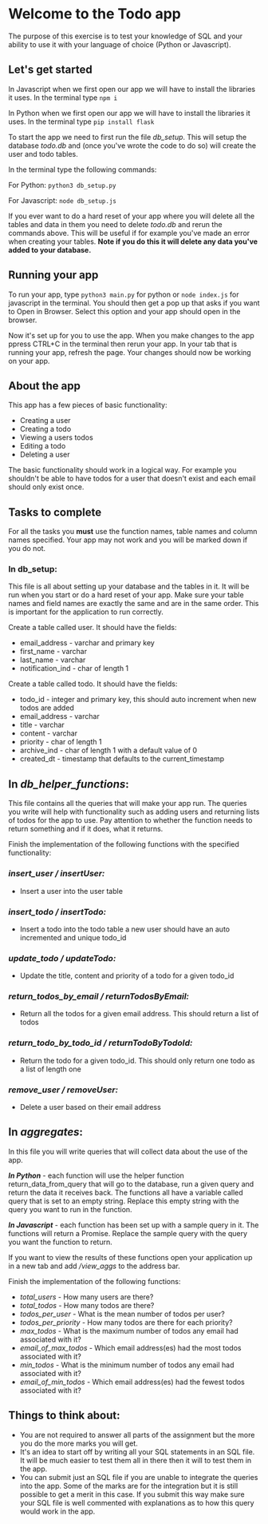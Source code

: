 # Welcome to the Todo app

The purpose of this exercise is to test your knowledge of SQL and your ability to use it with your language of choice (Python or Javascript).

## Let's get started
In Javascript when we first open our app we will have to install the libraries it uses. In the terminal type ```npm i```

In Python when we first open our app we will have to install the libraries it uses. In the terminal type ```pip install flask```

To start the app we need to first run the file _db_setup_. This will setup the database _todo.db_ and (once you've wrote the code to do so) will create the user and todo tables.

In the terminal type the following commands:

For Python:
```python3 db_setup.py```

For Javascript:
```node db_setup.js```

If you ever want to do a hard reset of your app where you will delete all the tables and data in them you need to delete _todo.db_ and rerun the commands above. This will be useful if for example you've made an error when creating your tables. **Note if you do this it will delete any data you've added to your database.**

## Running your app
To run your app, type ``` python3 main.py ``` for python or ``` node index.js ``` for javascript in the terminal. You should then get a pop up that asks if you want to Open in Browser. Select this option and your app should open in the browser.

Now it's set up for you to use the app. When you make changes to the app ppress CTRL+C in the terminal then rerun your app. In your tab that is running your app, refresh the page. Your changes should now be working on your app.

## About the app
This app has a few pieces of basic functionality:
 - Creating a user
 - Creating a todo
 - Viewing a users todos
 - Editing a todo
 - Deleting a user

The basic functionality should work in a logical way. For example you shouldn't be able to have todos for a user that doesn't exist and each email should only exist once.

## Tasks to complete
For all the tasks you **must** use the function names, table names and column names specified. Your app may not work and you will be marked down if you do not.

### In db_setup:

This file is all about setting up your database and the tables in it. It will be run when you start or do a hard reset of your app. Make sure your table names and field names are exactly the same and are in the same order. This is important for the application to run correctly.

Create a table called user. It should have the fields:
- email_address - varchar and primary key
- first_name - varchar
- last_name  - varchar
- notification_ind - char of length 1

Create a table called todo. It should have the fields:
- todo_id - integer and primary key, this should auto increment when new todos are added
- email_address - varchar
- title - varchar
- content - varchar
- priority - char of length 1
- archive_ind -  char of length 1 with a default value of 0
- created_dt - timestamp that defaults to the current_timestamp


## In _db_helper_functions_:

This file contains all the queries that will make your app run. The queries you write will help with functionality such as adding users and returning lists of todos for the app to use. Pay attention to whether the function needs to return something and if it does, what it returns.

Finish the implementation of the following functions with the specified functionality:

### _insert_user / insertUser:_
- Insert a user into the user table

### _insert_todo / insertTodo:_
- Insert a todo into the todo table a new user should have an auto incremented and unique todo_id

### _update_todo / updateTodo:_
- Update the title, content and priority of a todo for a given todo_id

### _return_todos_by_email / returnTodosByEmail:_
- Return all the todos for a given email address. This should return a list of todos

### _return_todo_by_todo_id / returnTodoByTodoId:_
- Return the todo for a given todo_id. This should only return one todo as a list of length one

### _remove_user / removeUser:_
- Delete a user based on their email address

## In _aggregates_:

In this file you will write queries that will collect data about the use of the app.

**_In Python_** - each function will use the helper function return_data_from_query that will go to the database, run a given query and return the data it receives back. The functions all have a variable called query that is set to an empty string. Replace this empty string with the query you want to run in the function.

**_In Javascript_** - each function has been set up with a sample query in it. The functions will return a Promise. Replace the sample query with the query you want the function to return.

If you want to view the results of these functions open your application up in a new tab and add _/view_aggs_ to the address bar.

Finish the implementation of the following functions:

- _total_users_ - How many users are there?
- _total_todos_ - How many todos are there?
- _todos_per_user_ - What is the mean number of todos per user?
- _todos_per_priority_ - How many todos are there for each priority?
- _max_todos_ - What is the maximum number of todos any email had associated with it?
- _email_of_max_todos_ - Which email address(es) had the most todos associated with it?
- _min_todos_ - What is the minimum number of todos any email had associated with it?
- _email_of_min_todos_ - Which email address(es) had the fewest todos associated with it?


## Things to think about:
 - You are not required to answer all parts of the assignment but the more you do the more marks you will get.
 - It's an idea to start off by writing all your SQL statements in an SQL file. It will be much easier to test them all in there then it will to test them in the app.
 - You can submit just an SQL file if you are unable to integrate the queries into the app. Some of the marks are for the integration but it is still possible to get a merit in this case. If you submit this way make sure your SQL file is well commented with explanations as to how this query would work in the app.
